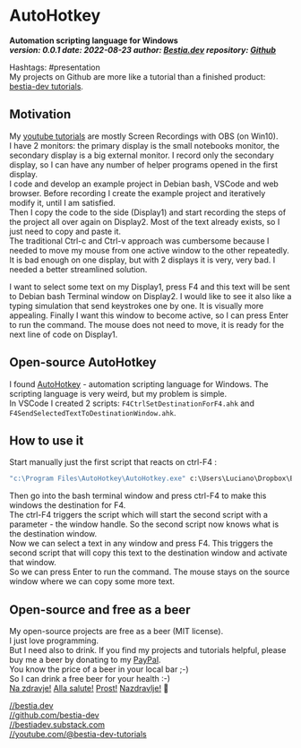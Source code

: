 [comment]: # (auto_md_to_doc_comments segment start A)

# AutoHotkey

[comment]: # (auto_cargo_toml_to_md start)

**Automation scripting language for Windows**  
***version: 0.0.1 date: 2022-08-23 author: [Bestia.dev](https://bestia.dev) repository: [Github](https://github.com/bestia-dev/AutoHotkey)***  

[comment]: # (auto_cargo_toml_to_md end)

Hashtags: #presentation  
My projects on Github are more like a tutorial than a finished product: [bestia-dev tutorials](https://github.com/bestia-dev/tutorials_rust_wasm).

## Motivation

My [youtube tutorials](https://www.youtube.com/channel/UCitt3zFHK2jDetDh6ezI05A) are mostly Screen Recordings with OBS (on Win10).  
I have 2 monitors: the primary display is the small notebooks monitor, the secondary display is a big external monitor. I record only the secondary display, so I can have any number of helper programs opened in the first display.  
I code and develop an example project in Debian bash, VSCode and web browser. Before recording I create the example project and iteratively modify it, until I am satisfied.  
Then I copy the code to the side (Display1) and start recording the steps of the project all over again on Display2. Most of the text already exists, so I just need to copy and paste it.  
The traditional Ctrl-c and Ctrl-v approach was cumbersome because I needed to move my mouse from one active window to the other repeatedly. It is bad enough on one display, but with 2 displays it is very, very bad. I needed a better streamlined solution.  

I want to select some text on my Display1, press F4 and this text will be sent to Debian bash Terminal window on Display2. I would like to see it also like a typing simulation that send keystrokes one by one. It is visually more appealing. Finally I want this window to become active, so I can press Enter to run the command. The mouse does not need to move, it is ready for the next line of code on Display1.  

## Open-source AutoHotkey

I found [AutoHotkey](https://www.autohotkey.com/) - automation scripting language for Windows. The scripting language is very weird, but my problem is simple.  
In VSCode I created 2 scripts: `F4CtrlSetDestinationForF4.ahk` and `F4SendSelectedTextToDestinationWindow.ahk`.  

## How to use it

Start manually just the first script that reacts on ctrl-F4 :

```cmd
"c:\Program Files\AutoHotkey\AutoHotkey.exe" c:\Users\Luciano\Dropbox\BestiaDev\github_backup\AutoHotkey\F4CtrlSetDestinationForF4.ahk
```

Then go into the bash terminal window and press ctrl-F4 to make this windows the destination for F4.  
The ctrl-F4 triggers the script which will start the second script with a parameter - the window handle. So the second script now knows what is the destination window.  
Now we can select a text in any window and press F4. This triggers the second script that will copy this text to the destination window and activate that window.  
So we can press Enter to run the command. The mouse stays on the source window where we can copy some more text.  

## Open-source and free as a beer

My open-source projects are free as a beer (MIT license).  
I just love programming.  
But I need also to drink. If you find my projects and tutorials helpful, please buy me a beer by donating to my [PayPal](https://paypal.me/LucianoBestia).  
You know the price of a beer in your local bar ;-)  
So I can drink a free beer for your health :-)  
[Na zdravje!](https://translate.google.com/?hl=en&sl=sl&tl=en&text=Na%20zdravje&op=translate) [Alla salute!](https://dictionary.cambridge.org/dictionary/italian-english/alla-salute) [Prost!](https://dictionary.cambridge.org/dictionary/german-english/prost) [Nazdravlje!](https://matadornetwork.com/nights/how-to-say-cheers-in-50-languages/) 🍻

[//bestia.dev](https://bestia.dev)  
[//github.com/bestia-dev](https://github.com/bestia-dev)  
[//bestiadev.substack.com](https://bestiadev.substack.com)  
[//youtube.com/@bestia-dev-tutorials](https://youtube.com/@bestia-dev-tutorials)  

[comment]: # (auto_md_to_doc_comments segment end A)
